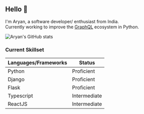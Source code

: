 ## Hello 👋
I'm Aryan, a software developer/ enthusiast from India. <br />
Currently working to improve the [GraphQL](https://graphql.org/) ecosystem in Python.
 
![Aryan's GitHub stats](https://github-readme-stats.vercel.app/api?username=aryaniyaps&custom_title=Aryan's%20Stats&count_private=true&include_all_commits=true&hide=stars,issues&theme=react)


### Current Skillset
| Languages/Frameworks | Status       |
|----------------------|--------------|
| Python               | Proficient   |
| Django               | Proficient   |
| Flask                | Proficient   |
| Typescript           | Intermediate |
| ReactJS              | Intermediate |

<!--
**aryan340/aryan340** is a ✨ _special_ ✨ repository because its `README.md` (this file) appears on your GitHub profile.

Here are some ideas to get you started:

- 🔭 I’m currently working on ...
- 🌱 I’m currently learning ...
- 👯 I’m looking to collaborate on ...
- 🤔 I’m looking for help with ...
- 💬 Ask me about ...
- 📫 How to reach me: ...
- 😄 Pronouns: ...
- ⚡ Fun fact: ...
-->
